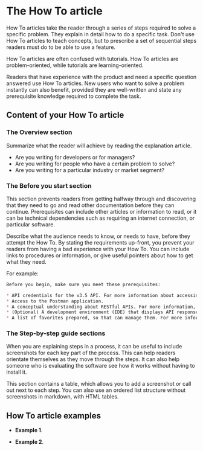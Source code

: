 # The How To article

How To articles take the reader through a series of steps required to solve a specific problem.
They explain in detail how to do a specific task.
Don't use How To articles to teach concepts, but to prescribe a set of sequential steps readers must do to be able to use a feature.

How To articles are often confused with tutorials. How To articles are problem-oriented, while tutorials are learning-oriented.

Readers that have experience with the product and need a specific question answered use How To articles.
New users who want to solve a problem instantly can also benefit, provided they are well-written and state any prerequisite knowledge required to complete the task.

## Content of your How To article

### The Overview section

Summarize what the reader will achieve by reading the explanation article.

* Are you writing for developers or for managers?
* Are you writing for people who have a certain problem to solve?
* Are you writing for a particular industry or market segment?

### The Before you start section

This section prevents readers from getting halfway through and discovering that they need to go and read other documentation before they can continue.
Prerequisites can include other articles or information to read, or it can be technical dependencies such as requiring an internet connection, or particular software.

Describe what the audience needs to know, or needs to have, before they attempt the How To.
By stating the requirements up-front, you prevent your readers from having a bad experience with your How To.
You can include links to procedures or information, or give useful pointers about how to get what they need.

For example:

```markdown
Before you begin, make sure you meet these prerequisites:

* API credentials for the v3.5 API. For more information about accessing your API credentials, see http://example.com/access_your_api_credentials.
* Access to the Postman application.
* A conceptual understanding about RESTful APIs. For more information, see http://example.com/restful_apis.
* (Optional) A development environment (IDE) that displays API responses formatted for readability.
* A list of favorites prepared, so that can manage them. For more information about favorites lists, see http://example.com/favorite_lists.

```

### The Step-by-step guide sections

When you are explaining steps in a process, it can be useful to include screenshots for each key part of the process. This can help readers orientate themselves as they move through the steps. It can also help someone who is evaluating the software see how it works without having to install it.

This section contains a table, which allows you to add a screenshot or call out next to each step.
You can also use an ordered list structure without screenshots in markdown, with HTML tables.

## How To article examples

* **Example 1**.

* **Example 2**.
